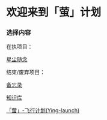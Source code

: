 # 欢迎来到「萤」计划

### 选择内容

在执项目：

[星尘随念](stars)

结束/废弃项目：

[备忘录](memorandum)

[知识库](base)

[「萤」-飞行计划(Ying-launch)](launch)

